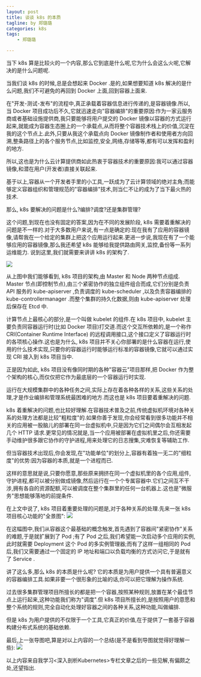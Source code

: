 ```yaml
---
layout: post  
title: 谈谈 k8s 的本质
tagline: by 郑璐璐
categories: k8s  
tags: 
    - 郑璐璐

---
```


当下 k8s 算是比较火的一个内容,那么它到底是什么呢,它为什么会这么火呢,它解决的是什么问题呢.
<!--more-->
当我们谈 k8s 的时候,总是会想起来 Docker .是的,如果想要知道 k8s 解决的是什么问题,我们不可避免的再回到 Docker 上面,回到容器上面来.

在"开发-测试-发布"的流程中,真正承载着容器信息进行传递的,是容器镜像.所以,当 Docker 项目成功后不久,它就迅速走向"容器编排"的重要原因:作为一家云服务商或者基础设施提供商,我只要能够将用户提交的 Docker 镜像以容器的方式运行起来,就能成为容器生态圈上的一个承载点,从而将整个容器技术栈上的价值,沉淀在我的这个节点上.此外,只要从我这个承载点向 Docker 镜像制作者和使用者方向回溯,整条路径上的各个服务节点,比如监控,安全,网络,存储等等,都有可以发挥和盈利的地方.

所以,这也是为什么云计算提供商如此热衷于容器技术的重要原因:我可以通过容器镜像,和潜在用户(开发者)直接关联起来.

基于以上,容器从一个开发者手里的小工具,一跃成为了云计算领域的绝对主角;而能够定义容器组织和管理规范的"容器编排"技术,则当仁不让的成为了当下最火热的技术.

那么, k8s 要解决的问题是什么?编排?调度?还是集群管理?

这个问题,到现在也没有固定的答案,因为在不同的发展阶段, k8s 需要着重解决的问题是不一样的.对于大多数用户来说,有一点是确定的:现在我有了应用的容器镜像,请帮我在一个给定的集群上把这个应用运行起来.更进一步说,我现在有了一个能够应用的容器镜像,那么我还希望 k8s 能够给我提供路由网关,监控,备份等一系列运维能力.
说到这里,我们就需要来讲讲 k8s 的架构了.

![](http://www.justdojava.com/assets/images/2019/java/image-zll/01-k8s.jpg)

从上图中我们能够看到, k8s 项目的架构,由 Master 和 Node 两种节点组成. Master 节点(即控制节点),由三个紧密协作的独立组件组合而成,它们分别是负责 API 服务的 kube-apiserver ,负责调度的 kube-scheduler ,以及负责容器编排的 kube-controllermanager .而整个集群的持久化数据,则由 kube-apiserver 处理后保存在 Etcd 中.

计算节点上最核心的部分,是一个叫做 kubelet 的组件.在 k8s 项目中, kubelet 主要负责同容器运行时(比如 Docker 项目)打交道.而这个交互所依赖的,是一个称作 CRI(Container Runtime Interface) 的远程调用接口,这个接口定义了容器运行时的各项核心操作.这也是为什么, k8s 项目并不关心你部署的是什么容器在运行,使用的什么技术实现,只要你的容器运行时能够运行标准的容器镜像,它就可以通过实现 CRI 接入到 k8s 项目当中.

正是因为如此, k8s 项目没有像同时期的各种"容器云"项目那样,把 Docker 作为整个架构的核心,而仅仅把它作为最底层的一个容器运行时实现.

运行在大规模集群中的各种任务之间,实际上存在着各种各样的关系,这些关系的处理,才是作业编排和管理系统最困难的地方.而这也是 k8s 项目要着重解决的问题.

k8s 着重解决的问题,也比较好理解.在容器技术普及之前,传统虚拟机环境对各种关系的处理方法都是比较"粗粒度"的.如果你善于发现,你会经常看到很多功能并不相关的应用被一股脑儿的部署在同一台虚拟机中,只是因为它们之间偶尔会互相发起几个 HTTP 请求.更常见的情况就是,当一个应用被部署在虚拟机里之后,你还需要手动维护很多跟它协作的守护进程,用来处理它的日志搜集,灾难恢复等辅助工作.

但当容器技术出现后,你会发现,在"功能单位"的划分上,容器有着独一无二的"细粒度"的优势:因为容器的本质,就是一个进程而已.

这样的意思就是说,只要你愿意,那些原来拥挤在同一个虚拟机里的各个应用,组件,守护进程,都可以被分别做成镜像,然后运行在一个个专属容器中.它们之间互不干涉,拥有各自的资源配额,可以被调度在整个集群里的任何一台机器上.这也是"微服务"思想能够落地的前提条件.

在上文中说了, k8s 项目着重要处理的问题是,对于各种关系的处理.先来一张 k8s 项目核心功能的"全景图":
![](http://www.justdojava.com/assets/images/2019/java/image-zll/02-k8s.jpg)

在这幅图中,我们从容器这个最基础的概念触发,首先遇到了容器间"紧密协作"关系的难题,于是就扩展到了 Pod ;有了 Pod 之后,我们希望能一次启动多个应用的实例,此时就需要 Deployment 这个 Pod 的多实例管理器;而有了这样一组相同的 Pod 后,我们又需要通过一个固定的 IP 地址和端口以负载均衡的方式访问它,于是就有了 Service .

讲了这么多,那么 k8s 的本质是什么呢?
它的本质是为用户提供一个具有普遍意义的容器编排工具.如果非要一个很形象的比喻的话,你可以把它理解为操作系统.

过去很多集群管理项目所擅长的都是把一个容器,按照某种规则,放置在某个最佳节点上运行起来,这种功能我们称为"调度".但 k8s 项目所擅长的,是按照用户的意愿和整个系统的规则,完全自动化处理好容器之间的各种关系,这种功能,叫做编排.

但是 k8s 为用户提供的不仅限于一个工具,它真正的价值,在于提供了一套基于容器构建分布式系统的基础依赖.

最后,上一张导图吧,算是对以上内容的一个总结(是不是看到导图就觉得好理解一些):
![](http://www.justdojava.com/assets/images/2019/java/image-zll/03-k8s.jpg)

以上内容来自我学习<深入剖析Kubernetes>专栏文章之后的一些见解,有偏颇之处,还望指出.

